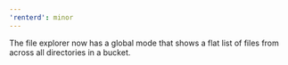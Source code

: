 ```yaml
---
'renterd': minor
---
```


The file explorer now has a global mode that shows a flat list of files from across all directories in a bucket.
